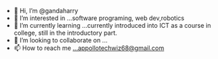 - 👋 Hi, I’m @gandaharry
- 👀 I’m interested in ...software programing, web dev,robotics
- 🌱 I’m currently learning ...currently introduced into ICT as a course in college, still in the introductory part.
- 💞️ I’m looking to collaborate on ...
- 📫 How to reach me ...appollotechwiz68@gmail.com

<!---
gandaharry/gandaharry is a ✨ special ✨ repository because its `README.md` (this file) appears on your GitHub profile.
You can click the Preview link to take a look at your changes.
--->
